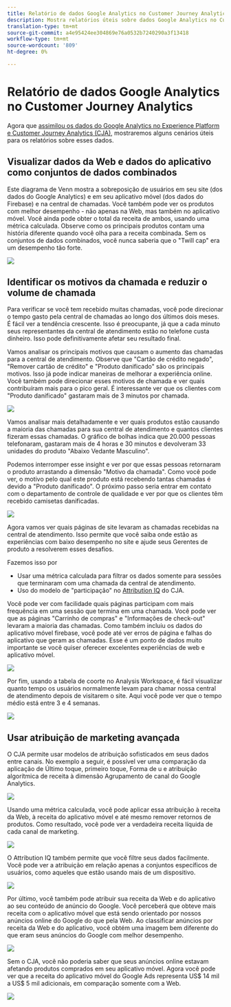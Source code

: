 ```yaml
---
title: Relatório de dados Google Analytics no Customer Journey Analytics
description: Mostra relatórios úteis sobre dados Google Analytics no Customer Journey Analytics
translation-type: tm+mt
source-git-commit: a4e95424ee304869e76a0532b7240290a3f13418
workflow-type: tm+mt
source-wordcount: '809'
ht-degree: 0%

---
```



# Relatório de dados Google Analytics no Customer Journey Analytics

Agora que [assimilou os dados do Google Analytics no Experience Platform e Customer Journey Analytics (CJA)](/help/use-cases/ga-to-cja.md), mostraremos alguns cenários úteis para os relatórios sobre esses dados.

## Visualizar dados da Web e dados do aplicativo como conjuntos de dados combinados

Este diagrama de Venn mostra a sobreposição de usuários em seu site (dos dados do Google Analytics) e em seu aplicativo móvel (dos dados do Firebase) e na central de chamadas. Você também pode ver os produtos com melhor desempenho - não apenas na Web, mas também no aplicativo móvel. Você ainda pode obter o total da receita de ambos, usando uma métrica calculada. Observe como os principais produtos contam uma história diferente quando você olha para a receita combinada. Sem os conjuntos de dados combinados, você nunca saberia que o &quot;Twill cap&quot; era um desempenho tão forte.

![](assets/combined-datasets.png)

## Identificar os motivos da chamada e reduzir o volume de chamada

Para verificar se você tem recebido muitas chamadas, você pode direcionar o tempo gasto pela central de chamadas ao longo dos últimos dois meses. É fácil ver a tendência crescente. Isso é preocupante, já que a cada minuto seus representantes da central de atendimento estão no telefone custa dinheiro. Isso pode definitivamente afetar seu resultado final.

Vamos analisar os principais motivos que causam o aumento das chamadas para a central de atendimento. Observe que &quot;Cartão de crédito negado&quot;, &quot;Remover cartão de crédito&quot; e &quot;Produto danificado&quot; são os principais motivos. Isso já pode indicar maneiras de melhorar a experiência online. Você também pode direcionar esses motivos de chamada e ver quais contribuíram mais para o pico geral. É interessante ver que os clientes com &quot;Produto danificado&quot; gastaram mais de 3 minutos por chamada.

![](assets/call-volume.png)

Vamos analisar mais detalhadamente e ver quais produtos estão causando a maioria das chamadas para sua central de atendimento e quantos clientes fizeram essas chamadas. O gráfico de bolhas indica que 20.000 pessoas telefonaram, gastaram mais de 4 horas e 30 minutos e devolveram 33 unidades do produto &quot;Abaixo Vedante Masculino&quot;.

Podemos interromper esse insight e ver por que essas pessoas retornaram o produto arrastando a dimensão &quot;Motivo da chamada&quot;. Como você pode ver, o motivo pelo qual este produto está recebendo tantas chamadas é devido a &quot;Produto danificado&quot;. O próximo passo seria entrar em contato com o departamento de controle de qualidade e ver por que os clientes têm recebido camisetas danificadas.

![](assets/call-reason.png)

Agora vamos ver quais páginas de site levaram as chamadas recebidas na central de atendimento. Isso permite que você saiba onde estão as experiências com baixo desempenho no site e ajude seus Gerentes de produto a resolverem esses desafios.

Fazemos isso por

* Usar uma métrica calculada para filtrar os dados somente para sessões que terminaram com uma chamada da central de atendimento.
* Uso do modelo de &quot;participação&quot; no [Attribution IQ](https://experienceleague.adobe.com/docs/analytics-platform/using/cja-workspace/attribution/models.html?lang=en#cja-workspace) do CJA.

Você pode ver com facilidade quais páginas participam com mais frequência em uma sessão que termina em uma chamada. Você pode ver que as páginas &quot;Carrinho de compras&quot; e &quot;Informações de check-out&quot; levaram a maioria das chamadas. Como também incluiu os dados do aplicativo móvel firebase, você pode até ver erros de página e falhas do aplicativo que geram as chamadas. Esse é um ponto de dados muito importante se você quiser oferecer excelentes experiências de web e aplicativo móvel.

![](assets/contributing-pages.png)

Por fim, usando a tabela de coorte no Analysis Workspace, é fácil visualizar quanto tempo os usuários normalmente levam para chamar nossa central de atendimento depois de visitarem o site. Aqui você pode ver que o tempo médio está entre 3 e 4 semanas.

![](assets/cohort.png)

## Usar atribuição de marketing avançada

O CJA permite usar modelos de atribuição sofisticados em seus dados entre canais. No exemplo a seguir, é possível ver uma comparação da aplicação de Último toque, primeiro toque, Forma de u e atribuição algorítmica de receita à dimensão Agrupamento de canal do Google Analytics.

![](assets/mktg-attribution.png)

Usando uma métrica calculada, você pode aplicar essa atribuição à receita da Web, à receita do aplicativo móvel e até mesmo remover retornos de produtos. Como resultado, você pode ver a verdadeira receita líquida de cada canal de marketing.

![](assets/calc-metric.png)

O Attribution IQ também permite que você filtre seus dados facilmente. Você pode ver a atribuição em relação apenas a conjuntos específicos de usuários, como aqueles que estão usando mais de um dispositivo.

![](assets/filter.png)

Por último, você também pode atribuir sua receita da Web e do aplicativo ao seu conteúdo de anúncio do Google. Você perceberá que obteve mais receita com o aplicativo móvel que está sendo orientado por nossos anúncios online do Google do que pela Web. Ao classificar anúncios por receita da Web e do aplicativo, você obtém uma imagem bem diferente do que eram seus anúncios do Google com melhor desempenho.

![](assets/google-ad.png)

Sem o CJA, você não poderia saber que seus anúncios online estavam afetando produtos comprados em seu aplicativo móvel. Agora você pode ver que a receita do aplicativo móvel do Google Ads representa US$ 14 mil a US$ 5 mil adicionais, em comparação somente com a Web.

![](assets/google-ad2.png)